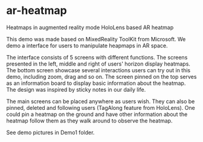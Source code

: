 # ar-heatmap
Heatmaps in augmented reality mode
HoloLens based AR heatmap

This demo was made based on MixedReality ToolKit from Microsoft. We demo a interface for users to manipulate heapmaps in AR space.

The interface consists of 5 screens with different functions. The screens presented in the left, middle and right of users' horizon display heatmaps. The bottom screen showcase several interactions users can try out in this demo, including zoom, drag and so on. The screen pinned on the top serves as an information board to display basic information about the heatmap. The design was inspired by sticky notes in our daily life. 

The main screens can be placed anywhere as users wish. They can also be pinned, deleted and following users (TagAlong feature from HoloLens). One could pin a heatmap on the ground and have other information about the heatmap follow them as they walk around to observe the heatmap.

See demo pictures in Demo1 folder. 
